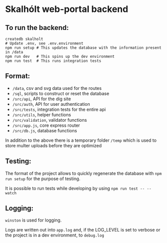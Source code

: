 # Skalhólt web-portal backend

## To run the backend:
```
createdb skalholt
# Update .env, see .env.environment
npm run setup # This updates the database with the information present in /data
npm run dev   # This spins up the dev environment
npm run test  # This runs integration tests
```

## Format:

* `/data`, csv and svg data used for the routes
* `/sql`, scripts to construct or reset the database
* `/src/api`, API for the dig site
* `/src/auth`, API for user authentication
* `/src/tests`, integration tests for the entire api
* `/src/utils`, helper functions
* `/src/validation`, validator functions
* `/src/app.js`, core express router
* `/src/db.js`, database functions

In addition to the above there is a temporary folder `/temp` which is used to store multer uploads before they are optimized

## Testing:

The format of the project allows to quickly regenerate the database with `npm run setup` for the purpose of testing.

It is possible to run tests while developing by using `npm run test -- --watch`

## Logging:

`winston` is used for logging.

Logs are written out into `app.log` and, if the LOG_LEVEL is set to verbose or the project is in a dev environment, to `debug.log`